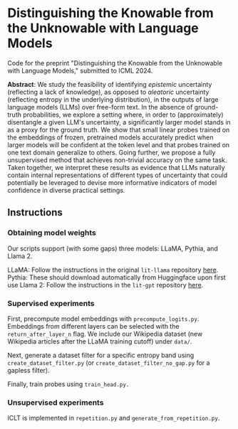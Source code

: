 # Distinguishing the Knowable from the Unknowable with Language Models

Code for the preprint "Distinguishing the Knowable from the Unknowable with Language Models," submitted to ICML 2024.

**Abstract**: We study the feasibility of identifying *epistemic* uncertainty (reflecting a lack of knowledge), as opposed to *aleatoric* uncertainty (reflecting entropy in the underlying distribution), in the outputs of large language models (LLMs) over free-form text. In the absence of ground-truth probabilities, we explore a setting where, in order to (approximately) disentangle a given LLM's uncertainty, a significantly larger model stands in as a proxy for the ground truth. We show that small linear probes trained on the embeddings of frozen, pretrained models accurately predict when larger models will be confident at the token level and that probes trained on one text domain generalize to others. Going further, we propose a fully unsupervised method that achieves non-trivial accuracy on the same task. Taken together, we interpret these results as evidence that LLMs naturally contain internal representations of different types of uncertainty that could potentially be leveraged to devise more informative indicators of model confidence in diverse practical settings.

## Instructions

### Obtaining model weights

Our scripts support (with some gaps) three models: LLaMA, Pythia, and Llama 2.

LLaMA: Follow the instructions in the original `lit-llama` repository [here](https://github.com/Lightning-AI/lit-llama/blob/main/howto/download_weights.md).
Pythia: These should download automatically from Huggingface upon first use
Llama 2: Follow the instructions in the `lit-gpt` repository [here](https://github.com/Lightning-AI/lit-gpt/blob/main/tutorials/download_llama_2.md).


### Supervised experiments

First, precompute model embeddings with `precompute_logits.py`. Embeddings from different layers can be selected with the `return_after_layer_n` flag. We include our Wikipedia dataset (new Wikipedia articles after the LLaMA training cutoff) under `data/`.

Next, generate a dataset filter for a specific entropy band using `create_dataset_filter.py` (or `create_dataset_filter_no_gap.py` for a gapless filter).

Finally, train probes using `train_head.py.`

### Unsupervised experiments

ICLT is implemented in `repetition.py` and `generate_from_repetition.py`.
